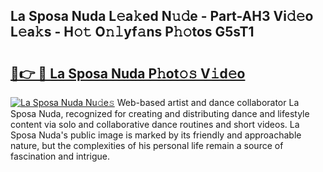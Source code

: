 ## La Sposa Nuda L𝚎a𝚔ed N𝚞𝚍e - Part-AH3 Vi𝚍𝚎o L𝚎a𝚔s - H𝚘𝚝 O𝚗𝚕yf𝚊ns P𝚑𝚘tos G5sT1

# <h2><a href="http://kf1bha.oniu.top/?m=La+Sposa+Nuda">🔗👉 🔴 La Sposa Nuda P𝚑ot𝚘𝚜 V𝚒d𝚎o</a></h2>

[![La Sposa Nuda Nu𝚍e𝚜](https://i.imgur.com/0qMVB7G.gif)](http://kf1bha.oniu.top/?m=La+Sposa+Nuda)
Web-based artist and dance collaborator La Sposa Nuda, recognized for creating and distributing dance and lifestyle content via solo and collaborative dance routines and short videos. La Sposa Nuda's public image is marked by its friendly and approachable nature, but the complexities of his personal life remain a source of fascination and intrigue.  
